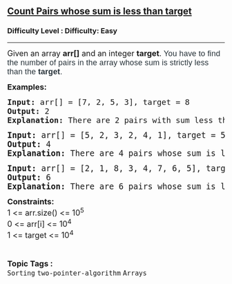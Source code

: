 <h2><a href="https://www.geeksforgeeks.org/problems/count-pairs-whose-sum-is-less-than-target/1">Count Pairs whose sum is less than target</a></h2><h3>Difficulty Level : Difficulty: Easy</h3><hr><div class="problems_problem_content__Xm_eO" style="user-select: auto;"><p style="user-select: auto;"><span style="font-size: 18px; user-select: auto;">Given an array&nbsp;<strong style="user-select: auto;">arr[]</strong>&nbsp;and an integer&nbsp;<strong style="user-select: auto;">target</strong>.&nbsp;</span><span style="background-color: rgb(255, 255, 255); color: rgb(39, 50, 57); font-family: Nunito, sans-serif; font-size: 18px; letter-spacing: 0.162px; text-align: justify; user-select: auto;">You have to find the number of pairs in the array whose sum is strictly less than the&nbsp;<strong style="user-select: auto;">target</strong>.</span></p>
<p style="user-select: auto;"><strong style="font-size: 18px; user-select: auto;">Examples:</strong></p>
<pre style="user-select: auto;"><span style="font-size: 18px; user-select: auto;"><strong style="user-select: auto;">Input: </strong></span><span style="font-size: 18px; user-select: auto;">arr[] = [7, 2, 5, 3], target = 8</span><span style="font-size: 18px; user-select: auto;">
<strong style="user-select: auto;">Output: </strong>2<strong style="user-select: auto;">
Explanation: </strong></span><span style="font-size: 18px; user-select: auto;">There are 2 pairs with sum less than 8: (2, 5) and (2, 3). </span></pre>
<pre style="user-select: auto;"><span style="font-size: 14pt; user-select: auto;"><strong style="user-select: auto;">Input: </strong>arr[] = [5, 2, 3, 2, 4, 1], target = 5
<strong style="user-select: auto;">Output: </strong>4<strong style="user-select: auto;">
Explanation: </strong></span><span style="font-size: 18.6667px; user-select: auto;">There are 4 pairs whose sum is less than 5: (2, 2), (2, 1), (3, 1) and (2, 1).<br style="user-select: auto;"></span></pre>
<pre style="user-select: auto;"><span style="font-size: 14pt; user-select: auto;"><strong style="user-select: auto;">Input: </strong>arr[] = [2, 1, 8, 3, 4, 7, 6, 5], target = 7
<strong style="user-select: auto;">Output: </strong>6<strong style="user-select: auto;">
Explanation: </strong></span><span style="font-size: 18.6667px; user-select: auto;">There are 6 pairs whose sum is less than 7: (2, 1), (2, 3), (2, 4), (1, 3), (1, 4) and (1, 5).</span></pre>
<p style="user-select: auto;"><span style="font-size: 18px; user-select: auto;"><strong style="user-select: auto;">Constraints:<br style="user-select: auto;"></strong>1 &lt;= arr.size() &lt;= 10<sup style="user-select: auto;">5</sup><strong style="user-select: auto;"><br style="user-select: auto;"></strong></span><span style="font-size: 18px; user-select: auto;">0 &lt;= arr[i]&nbsp;</span><span style="font-size: 18px; user-select: auto;">&lt;= 10<sup style="user-select: auto;">4</sup></span><span style="font-size: 18px; user-select: auto;"><br style="user-select: auto;"></span><span style="font-size: 18px; user-select: auto;">1 &lt;= target &lt;= 10<sup style="user-select: auto;">4</sup></span></p></div><br><p><span style=font-size:18px><strong>Topic Tags : </strong><br><code>Sorting</code>&nbsp;<code>two-pointer-algorithm</code>&nbsp;<code>Arrays</code>&nbsp;